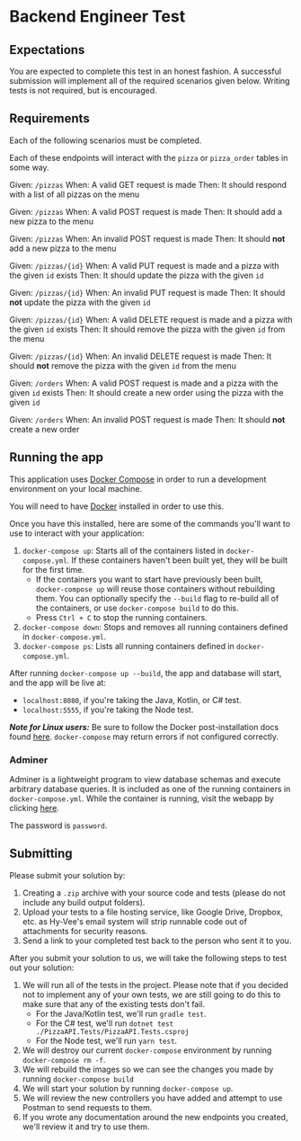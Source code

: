# Backend Engineer Test

## Expectations

You are expected to complete this test in an honest fashion. A successful submission will implement all of the required scenarios given below. Writing tests is not required, but is encouraged.

## Requirements

Each of the following scenarios must be completed.

Each of these endpoints will interact with the `pizza` or `pizza_order` tables in some way.

Given: `/pizzas`
When: A valid GET request is made
Then: It should respond with a list of all pizzas on the menu

Given: `/pizzas`
When: A valid POST request is made
Then: It should add a new pizza to the menu

Given: `/pizzas`
When: An invalid POST request is made
Then: It should **not** add a new pizza to the menu

Given: `/pizzas/{id}`
When: A valid PUT request is made and a pizza with the given `id` exists
Then: It should update the pizza with the given `id`

Given: `/pizzas/{id}`
When: An invalid PUT request is made
Then: It should **not** update the pizza with the given `id`

Given: `/pizzas/{id}`
When: A valid DELETE request is made and a pizza with the given `id` exists
Then: It should remove the pizza with the given `id` from the menu

Given: `/pizzas/{id}`
When: An invalid DELETE request is made
Then: It should **not** remove the pizza with the given `id` from the menu

Given: `/orders`
When: A valid POST request is made and a pizza with the given `id` exists
Then: It should create a new order using the pizza with the given `id`

Given: `/orders`
When: An invalid POST request is made
Then: It should **not** create a new order

## Running the app

This application uses [Docker Compose](https://docs.docker.com/compose/overview/) in order to run a development environment
on your local machine.

You will need to have [Docker](https://store.docker.com/search?type=edition&offering=community) installed in order to use this.

Once you have this installed, here are some of the commands you'll want to use to interact with your application:

1. `docker-compose up`: Starts all of the containers listed in `docker-compose.yml`. If these containers haven't been built yet, they will be built for the first time.
    - If the containers you want to start have previously been built, `docker-compose up` will reuse those containers without rebuilding them. You can optionally specify the `--build` flag to re-build all of the containers, or use `docker-compose build`
      to do this.
    - Press `Ctrl + C` to stop the running containers.
2. `docker-compose down`: Stops and removes all running containers defined in `docker-compose.yml`.
3. `docker-compose ps`: Lists all running containers defined in `docker-compose.yml`.

After running `docker-compose up --build`, the app and database will start, and the app will be live at:

- `localhost:8080`, if you're taking the Java, Kotlin, or C# test.
- `localhost:5555`, if you're taking the Node test.

***Note for Linux users:*** Be sure to follow the Docker post-installation docs found [here](https://docs.docker.com/engine/installation/linux/linux-postinstall/). `docker-compose` may return errors if not configured correctly.

### Adminer

Adminer is a lightweight program to view database schemas and execute arbitrary database queries.  It is included as one of
the running containers in `docker-compose.yml`. While the container is running, visit the webapp by
clicking [here](http://localhost:8929/?pgsql=db&username=postgres&db=postgres&ns=public).

The password is `password`.

## Submitting

Please submit your solution by:

1. Creating a `.zip` archive with your source code and tests (please do not include any build output folders).
2. Upload your tests to a file hosting service, like Google Drive, Dropbox, etc. as Hy-Vee's email system will strip runnable code out of attachments for security reasons.
3. Send a link to your completed test back to the person who sent it to you.

After you submit your solution to us, we will take the following steps to test out your solution:

1. We will run all of the tests in the project. Please note that if you decided not to implement any of your own tests, we are still going to do this to make sure that any of the existing tests don't fail.
    - For the Java/Kotlin test, we'll run `gradle test`.
    - For the C# test, we'll run `dotnet test ./PizzaAPI.Tests/PizzaAPI.Tests.csproj`
    - For the Node test, we'll run `yarn test`.
2. We will destroy our current `docker-compose` environment by running `docker-compose rm -f`.
3. We will rebuild the images so we can see the changes you made by running `docker-compose build`
4. We will start your solution by running `docker-compose up`.
5. We will review the new controllers you have added and attempt to use Postman to send requests to them.
6. If you wrote any documentation around the new endpoints you created, we'll review it and try to use them.
